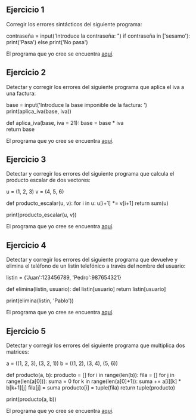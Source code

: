 Ejercicio 1
-----------

Corregir los errores sintácticos del siguiente programa:

contraseña = input('Introduce la contraseña: ")
if contraseña in ['sesamo'):
	print('Pasa')
else
	print('No pasa')

El programa que yo cree se encuentra [aquí]().

Ejercicio 2
-----------

Detectar y corregir los errores del siguiente programa que aplica el iva a una factura:

base = input('Introduce la base imponible de la factura: ')
print(aplica_iva(base, iva))

def aplica_iva(base, iva = 21):
	base = base * iva   
	return base 

El programa que yo cree se encuentra [aquí]().

Ejercicio 3
-----------

Detectar y corregir los errores del siguiente programa que calcula el producto escalar de dos vectores:

u = (1, 2, 3)
v = (4, 5, 6)

def producto_escalar(u, v):
	for i in u:
		u[i+1] *= v[i+1]
	return sum(u)

print(producto_escalar(u, v))

El programa que yo cree se encuentra [aquí]().

Ejercicio 4
-----------

Detectar y corregir los errores del siguiente programa que devuelve y elimina el teléfono de un listín telefónico a través del nombre del usuario:

listin = {'Juan':123456789, 'Pedro':987654321}

def elimina(listin, usuario):
	del listin[usuario]
	return listin[usuario]

print(elimina(listin, 'Pablo'))

El programa que yo cree se encuentra [aquí]().

Ejercicio 5
-----------

Detectar y corregir los errores del siguiente programa que multiplica dos matrices:

a = ((1, 2, 3),
	(3, 2, 1))
b = ((1, 2),
	(3, 4),
	(5, 6))

def producto(a, b):
	producto = []
	for i in range(len(b)):
		fila = []
		for j in range(len(a[0])):
			suma = 0
			for k in range(len(a[0]+1)):
				suma += a[i][k] * b[k+1][j]
			fila[j] = suma
		producto[i] = tuple(fila)
	return tuple(producto)

print(producto(a, b))

El programa que yo cree se encuentra [aquí]().

